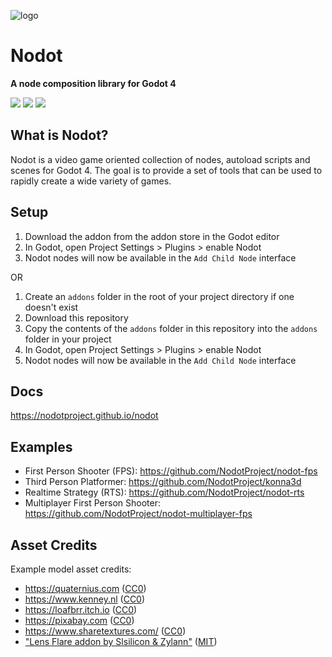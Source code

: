 ![logo](logo.png)

# Nodot

**A node composition library for Godot 4**

[![](https://dcbadge.vercel.app/api/server/Rx9CZX4sjG)](https://discord.gg/Rx9CZX4sjG)
[![](https://img.shields.io/mastodon/follow/110106863700290562?domain=https%3A%2F%2Fmastodon.gamedev.place&label=MASTODON&style=for-the-badge)](https://mastodon.gamedev.place/@krazyjakee)
[![](https://img.shields.io/youtube/channel/subscribers/UColWkNMgHseKyU7D1QGeoyQ?label=YOUTUBE&style=for-the-badge)](https://www.youtube.com/@GodotNodot)

## What is Nodot?

Nodot is a video game oriented collection of nodes, autoload scripts and scenes for Godot 4. The goal is to provide a set of tools that can be used to rapidly create a wide variety of games.

## Setup

1. Download the addon from the addon store in the Godot editor
1. In Godot, open Project Settings > Plugins > enable Nodot
1. Nodot nodes will now be available in the `Add Child Node` interface

OR

1. Create an `addons` folder in the root of your project directory if one doesn't exist
1. Download this repository
1. Copy the contents of the `addons` folder in this repository into the `addons` folder in your project
1. In Godot, open Project Settings > Plugins > enable Nodot
1. Nodot nodes will now be available in the `Add Child Node` interface

## Docs

https://nodotproject.github.io/nodot

## Examples

- First Person Shooter (FPS): https://github.com/NodotProject/nodot-fps
- Third Person Platformer: https://github.com/NodotProject/konna3d
- Realtime Strategy (RTS): https://github.com/NodotProject/nodot-rts
- Multiplayer First Person Shooter: https://github.com/NodotProject/nodot-multiplayer-fps

## Asset Credits

Example model asset credits:
- https://quaternius.com ([CC0](https://creativecommons.org/share-your-work/public-domain/cc0/))
- https://www.kenney.nl ([CC0](https://creativecommons.org/share-your-work/public-domain/cc0/))
- https://loafbrr.itch.io ([CC0](https://creativecommons.org/share-your-work/public-domain/cc0/))
- https://pixabay.com ([CC0](https://creativecommons.org/share-your-work/public-domain/cc0/))
- https://www.sharetextures.com/ ([CC0](https://creativecommons.org/share-your-work/public-domain/cc0/))
- ["Lens Flare addon by Slsilicon & Zylann"](https://github.com/Zylann/solar_system_demo/tree/godot4/addons/SIsilicon.vfx.lens%20flare) ([MIT](https://opensource.org/licenses/MIT))